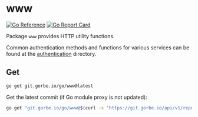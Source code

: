 # www

[![Go Reference](https://pkg.go.dev/badge/git.gorbe.io/go/www.svg)](https://pkg.go.dev/git.gorbe.io/go/www)
[![Go Report Card](https://goreportcard.com/badge/git.gorbe.io/go/www)](https://goreportcard.com/report/git.gorbe.io/go/www)

Package `www` provides HTTP utility functions.

Common authentication methods and functions for various services can be found at the [authentication](https://pkg.go.dev/git.gorbe.io/go/www/authentication) directory.

## Get
```bash
go get git.gorbe.io/go/www@latest
```

Get the latest commit (if Go module proxy is not updated):

```bash
go get "git.gorbe.io/go/www@$(curl -s 'https://git.gorbe.io/api/v1/repos/go/www/commits' | jq -r '.[0].sha')"
```